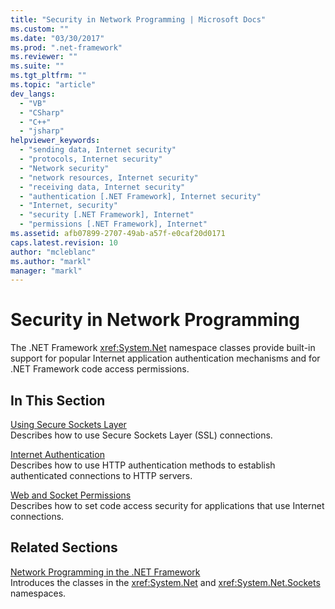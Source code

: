 ```yaml
---
title: "Security in Network Programming | Microsoft Docs"
ms.custom: ""
ms.date: "03/30/2017"
ms.prod: ".net-framework"
ms.reviewer: ""
ms.suite: ""
ms.tgt_pltfrm: ""
ms.topic: "article"
dev_langs: 
  - "VB"
  - "CSharp"
  - "C++"
  - "jsharp"
helpviewer_keywords: 
  - "sending data, Internet security"
  - "protocols, Internet security"
  - "Network security"
  - "network resources, Internet security"
  - "receiving data, Internet security"
  - "authentication [.NET Framework], Internet security"
  - "Internet, security"
  - "security [.NET Framework], Internet"
  - "permissions [.NET Framework], Internet"
ms.assetid: afb07899-2707-49ab-a57f-e0caf20d0171
caps.latest.revision: 10
author: "mcleblanc"
ms.author: "markl"
manager: "markl"
---
```

# Security in Network Programming
The .NET Framework <xref:System.Net> namespace classes provide built-in support for popular Internet application authentication mechanisms and for .NET Framework code access permissions.  
  
## In This Section  
 [Using Secure Sockets Layer](../../../docs/framework/network-programming/using-secure-sockets-layer.md)  
 Describes how to use Secure Sockets Layer (SSL) connections.  
  
 [Internet Authentication](../../../docs/framework/network-programming/internet-authentication.md)  
 Describes how to use HTTP authentication methods to establish authenticated connections to HTTP servers.  
  
 [Web and Socket Permissions](../../../docs/framework/network-programming/web-and-socket-permissions.md)  
 Describes how to set code access security for applications that use Internet connections.  
  
## Related Sections  
 [Network Programming in the .NET Framework](../../../docs/framework/network-programming/index.md)  
 Introduces the classes in the <xref:System.Net> and <xref:System.Net.Sockets> namespaces.